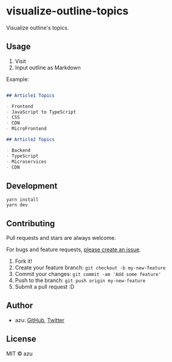 # visualize-outline-topics

Visualize outline's topics.

## Usage

1. Visit
2. Input outline as Markdown

Example:

```markdown

## Article1 Topics

- Frontend
- JavaScript to TypeScript
- CSS
- CDN
- MicroFrontend

## Article2 Topics

- Backend
- TypeScript
- Microservices
- CDN
```

## Development

    yarn install
    yarn dev

## Contributing

Pull requests and stars are always welcome.

For bugs and feature requests, [please create an issue](https://github.com/azu/visualize-outline-topics/issues).

1. Fork it!
2. Create your feature branch: `git checkout -b my-new-feature`
3. Commit your changes: `git commit -am 'Add some feature'`
4. Push to the branch: `git push origin my-new-feature`
5. Submit a pull request :D

## Author

- azu: [GitHub](https://github.com/azu), [Twitter](https://twitter.com/azu_re)

## License

MIT © azu
